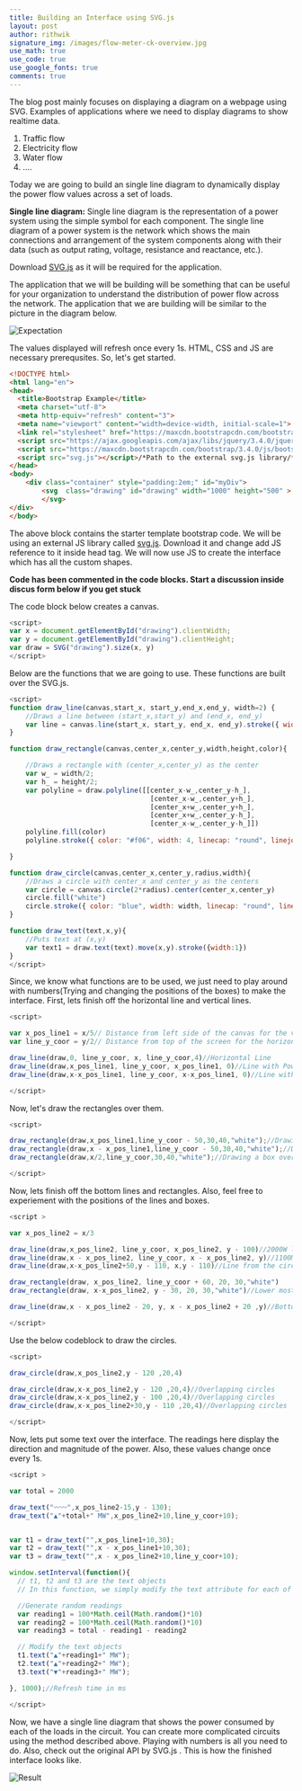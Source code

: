 ```yaml
---
title: Building an Interface using SVG.js
layout: post
author: rithwik
signature_img: /images/flow-meter-ck-overview.jpg
use_math: true
use_code: true
use_google_fonts: true
comments: true
---
```


The blog post mainly focuses on displaying a diagram on a webpage using SVG. Examples of applications where we need to display diagrams to show realtime data.
1. Traffic flow
2. Electricity flow
3. Water flow 
4. ....


Today we are going to build an single line diagram to dynamically display the power flow values across a set of loads. 

**Single line diagram:** 
Single line diagram is the representation of a power system using the simple symbol for each component. The single line diagram of a power system is the network which shows the main connections and arrangement of the system components along with their data (such as output rating, voltage, resistance and reactance, etc.).

Download [SVG.js](https://svgjs.com/docs/2.7/) as it will be required for the application.

The application that we will be building will be something that can be useful for your organization to understand the distribution of power flow across the network. The application that we are building will be similar to the picture in the diagram below. 

![Expectation](/images/300px-One-line_diagram.svg.png)

The values displayed will refresh once every 1s. HTML, CSS and JS are necessary prerequsites. So, let's get started. 

```html
<!DOCTYPE html>
<html lang="en">
<head>
  <title>Bootstrap Example</title>
  <meta charset="utf-8">
  <meta http-equiv="refresh" content="3">
  <meta name="viewport" content="width=device-width, initial-scale=1">
  <link rel="stylesheet" href="https://maxcdn.bootstrapcdn.com/bootstrap/3.4.0/css/bootstrap.min.css">
  <script src="https://ajax.googleapis.com/ajax/libs/jquery/3.4.0/jquery.min.js"></script>
  <script src="https://maxcdn.bootstrapcdn.com/bootstrap/3.4.0/js/bootstrap.min.js"></script>
  <script src="svg.js"></script>/*Path to the external svg.js library/*
</head>
<body>
    <div class="container" style="padding:2em;" id="myDiv">
        <svg  class="drawing" id="drawing" width="1000" height="500" >
        </svg>
</div>
</body>
```
The above block contains the starter template bootstrap code. We will be using an external JS library called [svg.js](https://svgjs.com/docs/2.7/). Download it and change add JS reference to it inside head tag. We will now use JS to create the interface which has all the custom shapes. 

**Code has been commented in the code blocks. Start a discussion inside discus form below if you get stuck**


The code block below creates a canvas.
```js
<script>
var x = document.getElementById("drawing").clientWidth;
var y = document.getElementById("drawing").clientHeight;
var draw = SVG("drawing").size(x, y)
</script>
```
Below are the functions that we are going to use. These functions are built over the SVG.js.

```js
<script>
function draw_line(canvas,start_x, start_y,end_x,end_y, width=2) {
    //Draws a line between (start_x,start_y) and (end_x, end_y)
    var line = canvas.line(start_x, start_y, end_x, end_y).stroke({ width: width })
}

function draw_rectangle(canvas,center_x,center_y,width,height,color){

    //Draws a rectangle with (center_x,center_y) as the center
    var w_ = width/2;
    var h_ = height/2;
    var polyline = draw.polyline([[center_x-w_,center_y-h_],
                                   [center_x-w_,center_y+h_],
                                   [center_x+w_,center_y+h_],
                                   [center_x+w_,center_y-h_],
                                   [center_x-w_,center_y-h_]])
    polyline.fill(color)
    polyline.stroke({ color: "#f06", width: 4, linecap: "round", linejoin: "round" })

}

function draw_circle(canvas,center_x,center_y,radius,width){
    //Draws a circle with center_x and center_y as the centers
    var circle = canvas.circle(2*radius).center(center_x,center_y)
    circle.fill("white")
    circle.stroke({ color: "blue", width: width, linecap: "round", linejoin: "round" })
}

function draw_text(text,x,y){
    //Puts text at (x,y)
    var text1 = draw.text(text).move(x,y).stroke({width:1})
}
</script>
```

Since, we know what functions are to be used, we just need to play around with numbers(Trying and changing the positions of the boxes) to make the interface. First, lets finish off the horizontal line and vertical lines.

```js
<script>

var x_pos_line1 = x/5// Distance from left side of the canvas for the vertical line
var line_y_coor = y/2// Distance from top of the screen for the horizontal line

draw_line(draw,0, line_y_coor, x, line_y_coor,4)//Horizontal Line
draw_line(draw,x_pos_line1, line_y_coor, x_pos_line1, 0)//Line with Power 75MW
draw_line(draw,x-x_pos_line1, line_y_coor, x-x_pos_line1, 0)//Line with Power 85MW

</script>
```

Now, let's draw the rectangles over them.
```js
<script>

draw_rectangle(draw,x_pos_line1,line_y_coor - 50,30,40,"white");//Drawing a rectangle over the  75MW line
draw_rectangle(draw,x - x_pos_line1,line_y_coor - 50,30,40,"white");//Drawing a rectangle over the  85MW line
draw_rectangle(draw,x/2,line_y_coor,30,40,"white");//Drawing a box over the horizontal line

</script>
```
Now, lets finish off the bottom lines and rectangles. Also, feel free to experiement with the positions of the lines and boxes.

```js
<script >

var x_pos_line2 = x/3

draw_line(draw,x_pos_line2, line_y_coor, x_pos_line2, y - 100)//2000W line
draw_line(draw,x - x_pos_line2, line_y_coor, x - x_pos_line2, y)//1100MW line
draw_line(draw,x-x_pos_line2+50,y - 110, x,y - 110)//Line from the circles

draw_rectangle(draw, x_pos_line2, line_y_coor + 60, 20, 30,"white")
draw_rectangle(draw, x-x_pos_line2, y - 30, 20, 30,"white")//Lower most rectangle

draw_line(draw,x - x_pos_line2 - 20, y, x - x_pos_line2 + 20 ,y)//Bottom Right Horizontal line. Ground Line

</script>
```

Use the below codeblock to draw the  circles.
```js
<script>

draw_circle(draw,x_pos_line2,y - 120 ,20,4)

draw_circle(draw,x-x_pos_line2,y - 120 ,20,4)//Overlapping circles
draw_circle(draw,x-x_pos_line2,y - 100 ,20,4)//Overlapping circles
draw_circle(draw,x-x_pos_line2+30,y - 110 ,20,4)//Overlapping circles

</script>
```

Now, lets put some text over the interface. The readings here display the direction and magnitude of the power. Also, these values change once every 1s. 

```js
<script >

var total = 2000

draw_text("〰〰",x_pos_line2-15,y - 130);
draw_text("▲"+total+" MW",x_pos_line2+10,line_y_coor+10);


var t1 = draw_text("",x_pos_line1+10,30);
var t2 = draw_text("",x - x_pos_line1+10,30);
var t3 = draw_text("",x - x_pos_line2+10,line_y_coor+10);

window.setInterval(function(){
  // t1, t2 and t3 are the text objects
  // In this function, we simply modify the text attribute for each of the readings.

  //Generate random readings
  var reading1 = 100*Math.ceil(Math.random()*10)
  var reading2 = 100*Math.ceil(Math.random()*10)
  var reading3 = total - reading1 - reading2

  // Modify the text objects
  t1.text("▲"+reading1+" MW");
  t2.text("▲"+reading2+" MW");
  t3.text("▼"+reading3+" MW");

}, 1000);//Refresh time in ms

</script>
```

Now, we have  a single line diagram that shows the power consumed by each of the loads in the circuit. You can create more complicated circuits using the method described above. Playing with numbers is all you need to do. Also, check out the original API by SVG.js . This is how the finished interface looks like.

![Result](/images/final_svgjs.png)